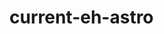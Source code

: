  <!--*--*--*--*--*--*--*--*--*--*--*--*--*--*--*-->
   <!-- Elsa Hovey- Portfolio -->
   <!--*--*--*--*--*-v-*--*--*--*--*--*--*--*--*--*-->
# current-eh-astro
